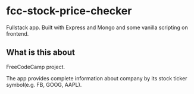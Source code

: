 # fcc-stock-price-checker
Fullstack app. Built with Express and Mongo and some vanilla scripting on frontend.
## What is this about
FreeCodeCamp project.

The app provides complete information about company by its stock ticker symbol(e.g. FB, GOOG, AAPL).
